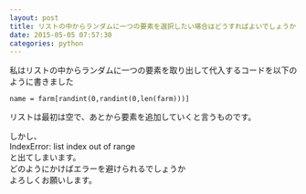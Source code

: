 ```yaml
---
layout: post
title: リストの中からランダムに一つの要素を選択したい場合はどうすればよいでしょうか（python）
date: 2015-05-05 07:57:30
categories: python
---
```

<p>私はリストの中からランダムに一つの要素を取り出して代入するコードを以下のように書きました</p>

<pre><code>name = farm[randint(0,randint(0,len(farm)))]
</code></pre>

<p>リストは最初は空で、あとから要素を追加していくと言うものです。</p>

<p>しかし、<br>
IndexError: list index out of range <br>
と出てしまいます。<br>
どのようにかけばエラーを避けられるでしょうか<br>
よろしくお願いします。         </p>
